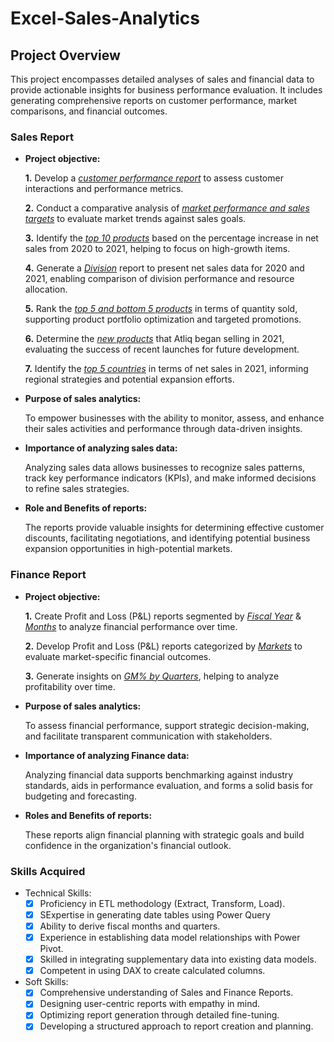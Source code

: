 # Excel-Sales-Analytics

## Project Overview
This project encompasses detailed analyses of sales and financial data to provide actionable insights for business performance evaluation. It includes generating comprehensive reports on customer performance, market comparisons, and financial outcomes.

### Sales Report

- **Project objective:** 

    **1.** Develop a _[customer performance report](https://github.com/PrajaktaNikam818/Excel-Sales-Analytics/blob/main/Customer%20Performance%20Report.pdf)_ to assess customer interactions and performance metrics.

    **2.** Conduct a comparative analysis of _[market performance and sales targets](https://github.com/PrajaktaNikam818/Excel-Sales-Analytics/blob/main/Market%20Performance%20vs%20Target%20Report.pdf)_ to evaluate market trends against sales goals.

    **3.** Identify the _[top 10 products](https://github.com/PrajaktaNikam818/Excel-Sales-Analytics/blob/main/Top%2010%20Products.pdf+)_ based on the percentage increase in net sales from 2020 to 2021, helping to focus on high-growth items.

    **4.** Generate a _[Division](https://github.com/PrajaktaNikam818/Excel-Sales-Analytics/blob/main/Division%20Level%20Report.pdf)_ report to present net sales data for 2020 and 2021, enabling comparison of division performance and resource allocation.

    **5.** Rank the _[top 5 and bottom 5 products](https://github.com/PrajaktaNikam818/Excel-Sales-Analytics/blob/main/Top%205%20and%20bottom%205%20Products%20by%20Qty.pdf)_ in terms of quantity sold, supporting product portfolio optimization and targeted promotions.

    **6.** Determine the _[new products](https://github.com/PrajaktaNikam818/Excel-Sales-Analytics/blob/main/New%20Products%20-2021.pdf)_ that Atliq began selling in 2021, evaluating the success of recent launches for future development.

    **7.** Identify the _[top 5 countries](https://github.com/PrajaktaNikam818/Excel-Sales-Analytics/blob/main/Top%205%20Country%20-%202021.pdf)_ in terms of net sales in 2021, informing regional strategies and potential expansion efforts.

- **Purpose of sales analytics:** 

    To empower businesses with the ability to monitor, assess, and enhance their sales activities and performance through data-driven insights.

- **Importance of analyzing sales data:** 

    Analyzing sales data allows businesses to recognize sales patterns, track key performance indicators (KPIs), and make informed decisions to refine sales strategies.

- **Role and Benefits of reports:** 
  
    The reports provide valuable insights for determining effective customer discounts, facilitating negotiations, and identifying potential business expansion opportunities in high-potential markets.

### Finance Report 

- **Project objective:** 

    **1.** Create Profit and Loss (P&L) reports segmented by _[Fiscal Year](https://github.com/KirandeepMarala/Excel-Sales_Analysis/blob/main/P%26L%20Statement%20by%20Fiscal%20Year.pdf)_ & _[Months](https://github.com/PrajaktaNikam818/Excel-Sales-Analytics/blob/main/P%26L%20Statement%20by%20Months.pdf)_ to analyze financial performance over time. 

   **2.** Develop Profit and Loss (P&L) reports categorized by _[Markets](https://github.com/PrajaktaNikam818/Excel-Sales-Analytics/blob/main/P%26L%20Statement%20by%20Markets.pdf)_ to evaluate market-specific financial outcomes.

   **3.** Generate insights on _[GM% by Quarters](https://github.com/PrajaktaNikam818/Excel-Sales-Analytics/blob/main/GM%25%20by%20Quarters.pdf)_, helping to analyze profitability over time.

- **Purpose of sales analytics:** 

    To assess financial performance, support strategic decision-making, and facilitate transparent communication with stakeholders.

- **Importance of analyzing Finance data:** 

    Analyzing financial data supports benchmarking against industry standards, aids in performance evaluation, and forms a solid basis for budgeting and forecasting.

- **Roles and Benefits of reports:** 

    These reports align financial planning with strategic goals and build confidence in the organization's financial outlook.


### Skills Acquired

+  Technical Skills:
   - [x]	Proficiency in ETL methodology (Extract, Transform, Load).
   - [x]	SExpertise in generating date tables using Power Query
   - [x]	Ability to derive fiscal months and quarters.
   - [x]	Experience in establishing data model relationships with Power Pivot.
   - [x]	Skilled in integrating supplementary data into existing data models.
   - [x]	Competent in using DAX to create calculated columns.

+  Soft Skills:
   - [x]	Comprehensive understanding of Sales and Finance Reports.
   - [x]	Designing user-centric reports with empathy in mind.
   - [x]	Optimizing report generation through detailed fine-tuning.
   - [x]	Developing a structured approach to report creation and planning.
